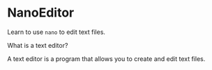 # NanoEditor

Learn to use `nano` to edit text files.

What is a text editor?

A text editor is a program that allows you to create and edit text files.

